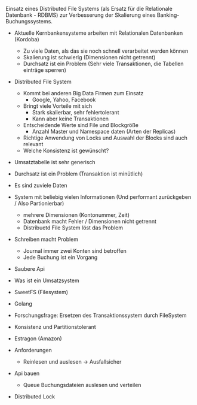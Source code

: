 Einsatz eines Distributed File Systems (als Ersatz für die Relationale Datenbank - RDBMS) zur Verbesserung der Skalierung eines Banking-Buchungssystems.

* Aktuelle Kernbankensysteme arbeiten mit Relationalen Datenbanken
	(Kordoba)
	* Zu viele Daten, als das sie noch schnell verarbeitet werden können
	* Skalierung ist schwierig (Dimensionen nicht getrennt)
	* Durchsatz ist ein Problem (Sehr viele Transaktionen, die Tabellen einträge sperren)

* Distributed File System
	* Kommt bei anderen Big Data Firmen zum Einsatz
		* Google, Yahoo, Facebook
	* Bringt viele Vorteile mit sich
		* Stark skalierbar, sehr fehlertolerant
		* Kann aber keine Transaktionen
	* Entscheidende Werte sind File und Blockgröße
		* Anzahl Master und Namespace daten (Arten der Replicas)
	* Richtige Anwendung von Locks und Auswahl der Blocks sind auch relevant
	* Welche Konsistenz ist gewünscht?



* Umsatztabelle ist sehr generisch
* Durchsatz ist ein Problem (Transaktion ist minütlich)
* Es sind zuviele Daten

* System mit beliebig vielen Informationen (Und performant zurückgeben / Also Partionierbar)
	* mehrere Dimensionen (Kontonummer, Zeit)
	* Datenbank macht Fehler / Dimensionen nicht getrennt
	* Distribuetd File System löst das Problem

* Schreiben macht Problem
	* Journal immer zwei Konten sind betroffen
	* Jede Buchung ist ein Vorgang

* Saubere Api

* Was ist ein Umsatzsystem

* SweetFS (Filesystem)
* Golang

* Forschungsfrage:
Ersetzen des Transaktionssystem durch FileSystem

* Konsistenz und Partitionstolerant

* Estragon (Amazon)

* Anforderungen
	* Reinlesen und auslesen -> Ausfallsicher

* Api bauen
	* Queue Buchungsdateien auslesen und verteilen
* Distributed Lock

